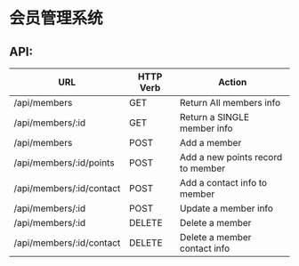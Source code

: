# 会员管理系统

## API:

| **URL**                  | **HTTP Verb** | **Action**                        |
| ------------------------ | ------------- | --------------------------------- |
| /api/members             | GET           | Return All members info           |
| /api/members/:id         | GET           | Return a SINGLE member info       |
| /api/members             | POST          | Add a member                      |
| /api/members/:id/points  | POST          | Add a new points record to member |
| /api/members/:id/contact | POST          | Add a contact info to member      |
| /api/members/:id         | POST          | Update a member info              |
| /api/members/:id         | DELETE        | Delete a member                   |
| /api/members/:id/contact | DELETE        | Delete a member contact info      |
